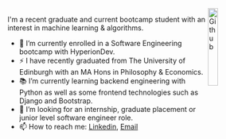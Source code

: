 <img width="20%" align="right" alt="Github" src="https://media3.giphy.com/media/KeQgaiv19rCEdVFnW8/200w_s.gif?cid=8d8c0358z6a2mrix5ccfvy2jvi8jn48ejbz6k0e5pjfoozt9&rid=200w_s.gif&ct=g" />

I'm a recent graduate and current bootcamp student with an interest in machine learning & algorithms.

- 🌱 I’m currently enrolled in a Software Engineering bootcamp with HyperionDev.
- ⚡ I have recently graduated from The University of Edinburgh with an MA Hons in Philosophy & Economics.
- 📚 I’m currently learning  backend engineering with Python as well as some frontend technologies such as Django and Bootstrap.
- 🔭 I’m looking for an internship, graduate placement or junior level software engineer role.
- 📫 How to reach me: [Linkedin](https://www.linkedin.com/in/rachel-hughes-6535a71a1/), [Email](rachel.hughes2000@icloud.com)
